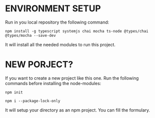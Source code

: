 ENVIRONMENT SETUP
=================
Run in you local repository the following command:

`npm install -g typescript systemjs chai mocha ts-node @types/chai @types/mocha --save-dev`

It will install all the needed modules to run this project.

NEW PORJECT?
============
If you want to create a new project like this one. Run the following commands before installing the node-modules:

`npm init`

`npm i --package-lock-only`

It will setup your directory as an npm project. You can fill the formulary.